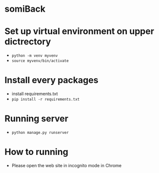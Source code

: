 # somiBack
# Set up virtual environment on upper dictrectory
- `python -m venv myvenv`
- `source myvenv/bin/activate`


# Install every packages
- install requirements.txt
- `pip install -r requirements.txt`

# Running server
- `python manage.py runserver`

# How to running
- Please open the web site in incognito mode in Chrome

